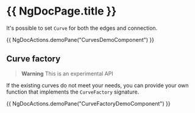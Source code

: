 # {{ NgDocPage.title }}

It's possible to set `Curve` for both the edges and connection.

{{ NgDocActions.demoPane("CurvesDemoComponent") }}

## Curve factory

> **Warning**
> This is an experimental API

If the existing curves do not meet your needs, you can provide your own function that implements the `CurveFactory` signature.

{{ NgDocActions.demoPane("CurveFactoryDemoComponent") }}
